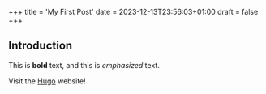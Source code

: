 +++
title = 'My First Post'
date = 2023-12-13T23:56:03+01:00
draft = false
+++
## Introduction

This is **bold** text, and this is *emphasized* text.

Visit the [Hugo](https://gohugo.io) website!